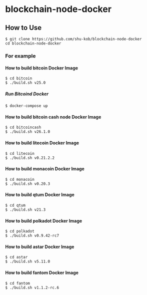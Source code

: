 # blockchain-node-docker

## How to Use

```
$ git clone https://github.com/shu-kob/blockchain-node-docker
cd blockchain-node-docker
```

### For example

#### How to build bitcoin Docker Image

```
$ cd bitcoin
$ ./build.sh v25.0
```

##### Run Bitcoind Docker

```
$ docker-compose up
```

#### How to build bitcoin cash node Docker Image

```
$ cd bitcoincash
$ ./build.sh v26.1.0
```

#### How to build litecoin Docker Image

```
$ cd litecoin
$ ./build.sh v0.21.2.2
```

#### How to build monacoin Docker Image

```
$ cd monacoin
$ ./build.sh v0.20.3
```
#### How to build qtum Docker Image

```
$ cd qtum
$ ./build.sh v21.3
```

#### How to build polkadot Docker Image

```
$ cd polkadot
$ ./build.sh v0.9.42-rc7
```

#### How to build astar Docker Image

```
$ cd astar
$ ./build.sh v5.11.0
```

#### How to build fantom Docker Image

```
$ cd fantom
$ ./build.sh v1.1.2-rc.6
```
